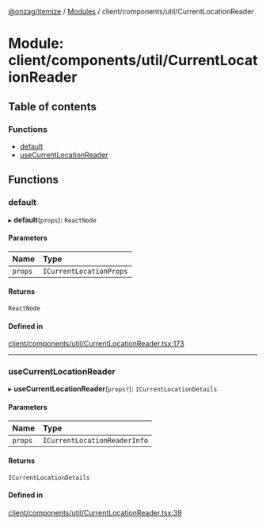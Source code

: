 [@onzag/itemize](../README.md) / [Modules](../modules.md) / client/components/util/CurrentLocationReader

# Module: client/components/util/CurrentLocationReader

## Table of contents

### Functions

- [default](client_components_util_CurrentLocationReader.md#default)
- [useCurrentLocationReader](client_components_util_CurrentLocationReader.md#usecurrentlocationreader)

## Functions

### default

▸ **default**(`props`): `ReactNode`

#### Parameters

| Name | Type |
| :------ | :------ |
| `props` | `ICurrentLocationProps` |

#### Returns

`ReactNode`

#### Defined in

[client/components/util/CurrentLocationReader.tsx:173](https://github.com/onzag/itemize/blob/a24376ed/client/components/util/CurrentLocationReader.tsx#L173)

___

### useCurrentLocationReader

▸ **useCurrentLocationReader**(`props?`): `ICurrentLocationDetails`

#### Parameters

| Name | Type |
| :------ | :------ |
| `props` | `ICurrentLocationReaderInfo` |

#### Returns

`ICurrentLocationDetails`

#### Defined in

[client/components/util/CurrentLocationReader.tsx:39](https://github.com/onzag/itemize/blob/a24376ed/client/components/util/CurrentLocationReader.tsx#L39)
